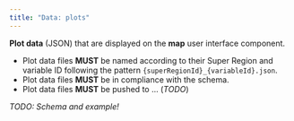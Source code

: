 ```yaml
---
title: "Data: plots"
---
```


**Plot data** (JSON) that are displayed on the **map** user interface component.

* Plot data files **MUST** be named according to their Super Region and variable ID
  following the pattern `{superRegionId}_{variableId}.json`.
* Plot data files **MUST** be in compliance with the schema.
* Plot data files **MUST** be pushed to ... (_TODO_)

_TODO: Schema and example!_
